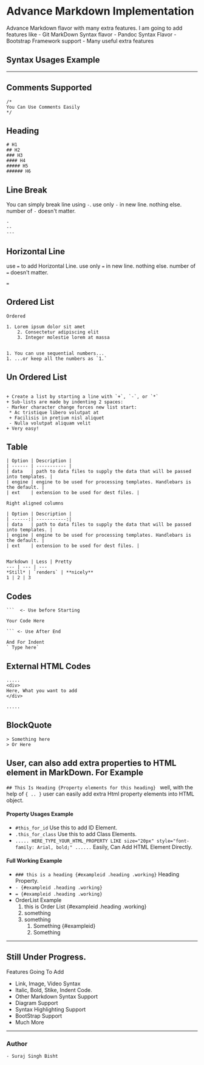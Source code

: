 # Advance Markdown Implementation
Advance Markdown flavor with many extra features. I am going to add features like
	- Git MarkDown Syntax flavor
	- Pandoc Syntax Flavor 
	- Bootstrap Framework support
	- Many useful extra features



## Syntax Usages Example
---

Comments Supported
---
```
/*
You Can Use Comments Easily
*/
```

Heading
---
```
# H1
## H2
### H3
#### H4
##### H5
###### H6
```

Line Break
---
You can simply break line using `-`. use only `-` in new line. nothing else. number of `-` doesn't matter.
```
-
--
---
```

Horizontal Line
---
use `=` to add Horizontal Line. use only `=` in new line. nothing else. number of `=` doesn't matter.
```
=
```

Ordered List
---
```
Ordered

1. Lorem ipsum dolor sit amet
    2. Consectetur adipiscing elit
    3. Integer molestie lorem at massa


1. You can use sequential numbers...
1. ...or keep all the numbers as `1.`

```

Un Ordered List
---
```

+ Create a list by starting a line with `+`, `-`, or `*`
+ Sub-lists are made by indenting 2 spaces:
- Marker character change forces new list start:
 * Ac tristique libero volutpat at
 + Facilisis in pretium nisl aliquet
 - Nulla volutpat aliquam velit
+ Very easy!

```

Table
---
```
| Option | Description |
| ------ | ----------- |
| data   | path to data files to supply the data that will be passed into templates. |
| engine | engine to be used for processing templates. Handlebars is the default. |
| ext    | extension to be used for dest files. |

Right aligned columns

| Option | Description |
| ------:| -----------:|
| data   | path to data files to supply the data that will be passed into templates. |
| engine | engine to be used for processing templates. Handlebars is the default. |
| ext    | extension to be used for dest files. |


Markdown | Less | Pretty
--- | --- | ---
*Still* | `renders` | **nicely**
1 | 2 | 3

```

Codes
---

	```  <- Use before Starting
	
	Your Code Here
	
	``` <- Use After End

	And For Indent
	` Type here`


External HTML Codes
---
```
.....
<div>
Here, What you want to add
</div>

.....
```


BlockQuote
---
```
> Something here
> Or Here
```


User, can also add extra properties to HTML element in MarkDown. For Example
---
`## This Is Heading {Property elements for this heading} ` well, with the help of `{ .. }` user can easily add extra Html property elements into HTML object.

#### Property Usages Example
- `#this_for_id` Use this to add ID Element.
- `.this_for_class` Use this to add Class Elements. 
- `..... HERE_TYPE_YOUR_HTML_PROPERTY LIKE size="20px" style="font-family: Arial, bold;" ......` Easily, Can Add HTML Element Directly.

#### Full Working Example
- `### this is a heading {#exampleid .heading .working}` Heading Property.
- `- {#exampleid .heading .working}`
- `= {#exampleid .heading .working}`
- OrderList Example
	1. this is Order List {#exampleid .heading .working}
	2. something 
	3. something
		1. Something {#exampleid}
		2. Something
		

---
## Still Under Progress.

Features Going To Add
- Link, Image, Video Syntax
- Italic, Bold, Stike, Indent Code.
- Other Markdown Syntax Support
- Diagram Support
- Syntax Highlighting Support
- BootStrap Support
- Much More

---
### Author
	- Suraj Singh Bisht 

